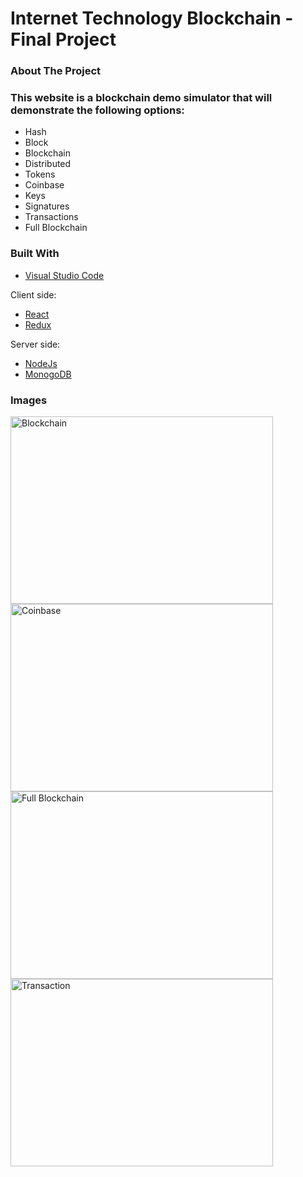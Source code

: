 # Internet Technology Blockchain - Final Project

### About The Project

<h3>This website is a blockchain demo simulator that will demonstrate the following options:</h3>
<ul>
    <li>Hash</li>
    <li>Block</li>
    <li>Blockchain</li>
    <li>Distributed</li>
    <li>Tokens</li>
    <li>Coinbase</li>
    <li>Keys</li>
    <li>Signatures</li>
    <li>Transactions</li>
    <li>Full Blockchain</li>
</ul>


### Built With

* [Visual Studio Code](https://code.visualstudio.com/)

Client side:
* [React](https://reactjs.org/)
* [Redux](https://redux.js.org/)

Server side:
* [NodeJs](https://nodejs.org/en/)
* [MonogoDB](https://www.mongodb.com/)

### Images

<img src="https://firebasestorage.googleapis.com/v0/b/run-tracker-app-74976.appspot.com/o/Blockchain.png?alt=media&token=f20cb632-8242-4345-87ac-3d9d8a286b8e" 
alt="Blockchain" height="300" width="420"/>
<img src="https://firebasestorage.googleapis.com/v0/b/run-tracker-app-74976.appspot.com/o/Coinbase.png?alt=media&token=3e95bd4f-210c-431d-a936-15e3a438816e" 
alt="Coinbase" height="300" width="420"/>
<img src="https://firebasestorage.googleapis.com/v0/b/run-tracker-app-74976.appspot.com/o/FullBlockchain.png?alt=media&token=0fbcdb07-8329-48ac-bfa2-012c7e3eea5c" 
alt="Full Blockchain" height="300" width="420"/>
<img src="https://firebasestorage.googleapis.com/v0/b/run-tracker-app-74976.appspot.com/o/Transaction.png?alt=media&token=43573e61-728e-432b-b631-733e5be1b312" 
alt="Transaction" height="300" width="420"/>

